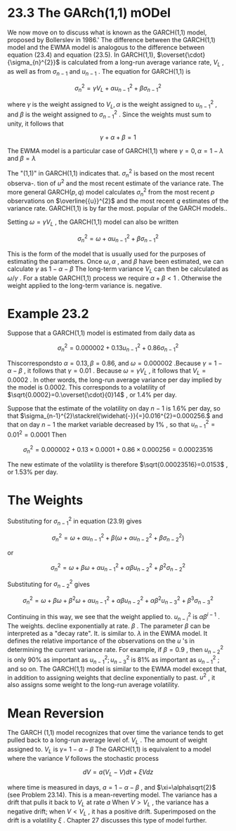 # 23.3 The GARch(1,1) mODel  

We now move on to discuss what is known as the GARCH(1,1) model, proposed by Bollerslev in 1986.' The difference between the GARCH(1,1) model and the EWMA model is analogous to the difference between equation (23.4) and equation (23.5). In GARCH(1,1), $\overset{\cdot}{\sigma_{n}^{2}}$ is calculated from a long-run average variance rate, $V_{L}$ , as well as from $\sigma_{n-1}$ and $u_{n-1}$ . The equation for GARCH(1,1) is  

$$
\sigma_{n}^{2}=\gamma V_{L}+\alpha u_{n-1}^{2}+\beta\sigma_{n-1}^{2}
$$  

where $\gamma$ is the weight assigned to $V_{L},\alpha$ is the weight assigned to $u_{n-1}^{2}$ , and $\beta$ is the weight assigned to $\sigma_{n-1}^{2}$ . Since the weights must sum to unity, it follows that  

$$
\gamma+\alpha+\beta=1
$$  

The EWMA model is a particular case of GARCH(1,1) where $\gamma=0,\alpha=1-\lambda$ and $\beta=\lambda$  

The "(1,1)" in GARCH(1,1) indicates that. $\sigma_{n}^{2}$ is based on the most recent observa-. tion of $u^{2}$ and the most recent estimate of the variance rate. The more general ${\mathrm{GARCH}}(p,q)$ model calculates $\sigma_{n}^{2}$ from the most recent $p$ observations on $\overline{{u}}^{2}$ and the most recent $q$ estimates of the variance rate. GARCH(1,1) is by far the most. popular of the GARCH models..  

Setting $\omega=\gamma V_{L}$ , the GARCH(1,1) model can also be written  

$$
\sigma_{n}^{2}=\omega+\alpha u_{n-1}^{2}+\beta\sigma_{n-1}^{2}
$$  

This is the form of the model that is usually used for the purposes of estimating the parameters. Once $\omega,\alpha$ , and $\beta$ have been estimated, we can calculate $\gamma$ as $1-\alpha-\beta$ The long-term variance $V_{L}$ can then be calculated as $\omega/\gamma$ . For a stable GARCH(1,1) process we require $\alpha+\beta<1$ . Otherwise the weight applied to the long-term variance is. negative.  

# Example 23.2  

Suppose that a GARCH(1,1) model is estimated from daily data as  

$$
\sigma_{n}^{2}=0.000002+0.13u_{n-1}^{2}+0.86\sigma_{n-1}^{2}
$$  

Thiscorrespondsto $\alpha=0.13,\beta=0.86,$ and $\omega=0.000002$ .Because $\gamma=1-\alpha-\beta$ , it follows that $\gamma=0.01$ . Because $\omega=\gamma V_{L}$ , it follows that $V_{L}=0.0002$ . In other words, the long-run average variance per day implied by the model is 0.0002. This corresponds to a volatility of $\sqrt{0.0002}=0.\overset{\cdot}{0}14$ , or $1.4\%$ per day.  

Suppose that the estimate of the volatility on day $n\mathrm{~-~}1$ is $1.6\%$ per day, so that $\sigma_{n-1}^{2}\stackrel{\widehat{-}}{=}0.016^{2}=0.000256.$ and that on day $n\mathrm{~-~}1$ the market variable decreased by $1\%$ , so that $u_{n-1}^{2}=0.01^{2}=0.0001$ Then  

$$
\sigma_{n}^{2}=0.000002+0.13\times0.0001+0.86\times0.000256=0.00023516
$$  

The new estimate of the volatility is therefore $\sqrt{0.00023516}=0.0153$ , or $1.53\%$ per day.  

# The Weights  

Substituting for $\sigma_{n-1}^{2}$ in equation (23.9) gives  

$$
\sigma_{n}^{2}=\omega+\alpha u_{n-1}^{2}+\beta(\omega+\alpha u_{n-2}^{2}+\beta\sigma_{n-2}^{2})
$$  

or  

$$
\sigma_{n}^{2}=\omega+\beta\omega+\alpha u_{n-1}^{2}+\alpha\beta u_{n-2}^{2}+\beta^{2}\sigma_{n-2}^{2}
$$  

Substituting for $\sigma_{n-2}^{2}$ gives  

$$
\sigma_{n}^{2}=\omega+\beta\omega+\beta^{2}\omega+\alpha u_{n-1}^{2}+\alpha\beta u_{n-2}^{2}+\alpha\beta^{2}u_{n-3}^{2}+\beta^{3}\sigma_{n-3}^{2}
$$  

Continuing in this way, we see that the weight applied to. $u_{n-i}^{2}$ is $\alpha\beta^{i-1}$ . The weights. decline exponentially at rate. $\beta$ . The parameter $\beta$ can be interpreted as a "decay rate". It. is similar to. $\lambda$ in the EWMA model. It defines the relative importance of the observations on the $u$ 's in determining the current variance rate. For example, if $\beta=0.9$ , then $u_{n-2}^{2}$ is only $90\%$ as important as $u_{n-1}^{2};u_{n-3}^{2}$ is $81\%$ as important as $u_{n-1}^{2}$ ; and so on. The GARCH(1,1) model is similar to the EWMA model except that, in addition to assigning weights that decline exponentially to past. $u^{2}$ , it also assigns some weight to the long-run average volatility.  

# Mean Reversion  

The GARCH (1,1) model recognizes that over time the variance tends to get pulled back to a long-run average level of. $V_{L}$ . The amount of weight assigned to. $V_{L}$ is $\gamma=$ $1-\alpha-\beta$ The GARCH(1,1) is equivalent to a model where the variance $V$ follows the stochastic process  

$$
d V=a(V_{L}-V)d t+\xi V d z
$$  

where time is measured in days, $a=1-\alpha-\beta$ , and $\xi=\alpha\sqrt{2}$ (see Problem 23.14). This is a mean-reverting model. The variance has a drift that pulls it back to $V_{L}$ at rate $a$ When $V>V_{L}$ , the variance has a negative drift; when $V<V_{L}$ , it has a positive drift. Superimposed on the drift is a volatility $\xi$ . Chapter 27 discusses this type of model further.  
